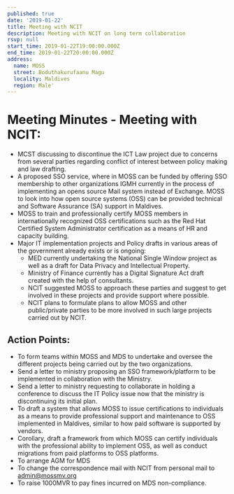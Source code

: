 ```yaml
---
published: true
date: '2019-01-22'
title: Meeting with NCIT
description: Meeting with NCIT on long term collaboration
rsvp: null
start_time: 2019-01-22T19:00:00.000Z
end_time: 2019-01-22T20:00:00.000Z
address:
  name: MOSS
  street: Boduthakurufaanu Magu
  locality: Maldives
  region: Male'
---
```


# Meeting Minutes - Meeting with NCIT:

- MCST discussing to discontinue the ICT Law project due to concerns from several parties regarding conflict of interest between policy making and law drafting.
- A proposed SSO service, where in MOSS can be funded by offering SSO membership to other organizations
IGMH currently in the process of implementing an opens source Mail system instead of Exchange. MOSS to look into how open source systems (OSS) can be provided technical and Software Assurance (SA) support in Maldives.
- MOSS to train and professionally certify MOSS members in internationally recognized OSS certifications such as the Red Hat Certified System Administrator certification as a means of HR and capacity building.
- Major IT implementation projects and Policy drafts in various areas of the government already exists or is ongoing:
  - MED currently undertaking the National Single Window project as well as a draft for Data Privacy and Intellectual Property.
  - Ministry of Finance currently has a Digital Signature Act draft created with the help of consultants.
  - NCIT suggested MOSS to approach these parties and suggest to get involved in these projects and provide support where possible. 
  - NCIT plans to formulate plans to allow MOSS and other public/private parties to be more involved in such large projects carried out by NCIT. 

## Action Points:
- To form teams within MOSS and MDS to undertake and oversee the different projects being carried out by the two organizations. 
- Send a letter to ministry proposing an SSO framework/platform to be implemented in collaboration with the Ministry.
- Send a letter to ministry requesting to collaborate in holding a conference to discuss the IT Policy issue now that the ministry is discontinuing its initial plan.
- To draft a system that allows MOSS to issue certifications to individuals as a means to provide professional support and maintenance to OSS implemented in Maldives, similar to how paid software is supported by vendors. 
- Corollary, draft a framework from which MOSS can certify individuals with the professional ability to implement OSS, as well as conduct migrations from paid platforms to OSS platforms. 
- To arrange AGM for MDS
- To change the correspondence mail with NCIT from personal mail to admin@mossmv.org
- To raise 1000MVR to pay fines incurred on MDS non-compliance. 

